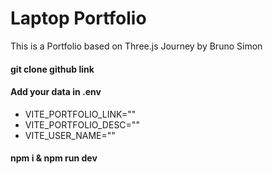 # Laptop Portfolio

This is a Portfolio based on Three.js Journey by Bruno Simon

#### git clone github link

#### Add your data in .env

- VITE_PORTFOLIO_LINK=""
- VITE_PORTFOLIO_DESC=""
- VITE_USER_NAME=""

#### npm i & npm run dev
